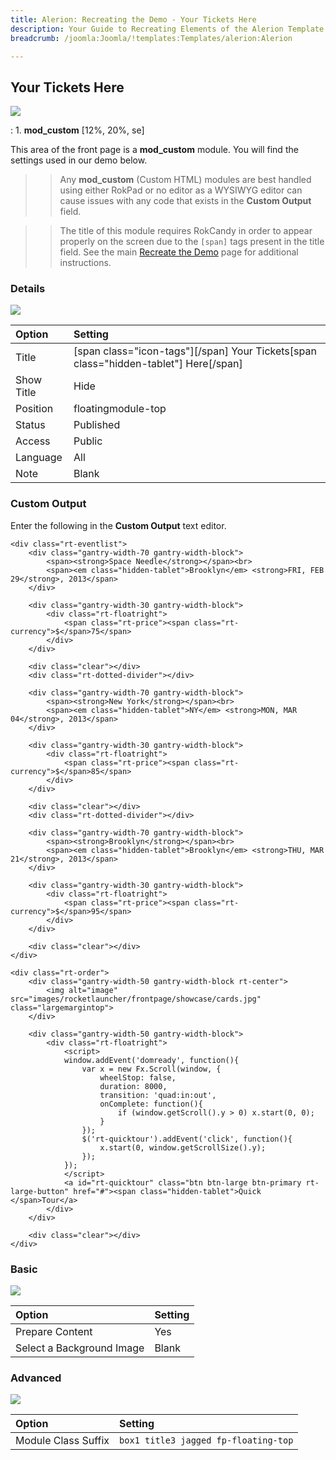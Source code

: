 ```yaml
---
title: Alerion: Recreating the Demo - Your Tickets Here
description: Your Guide to Recreating Elements of the Alerion Template for Joomla
breadcrumb: /joomla:Joomla/!templates:Templates/alerion:Alerion

---
```


Your Tickets Here
-----
![][demo]

:   1. **mod_custom** [12%, 20%, se]

This area of the front page is a **mod_custom** module. You will find the settings used in our demo below.

>> Any **mod_custom** (Custom HTML) modules are best handled using either RokPad or no editor as a WYSIWYG editor can cause issues with any code that exists in the **Custom Output** field.

>> The title of this module requires RokCandy in order to appear properly on the screen due to the `[span]` tags present in the title field. See the main [Recreate the Demo][recreate] page for additional instructions.

### Details
![][demo2]

| Option            | Setting                                                                              |  
| :---------------- | :----------------------------------------------------------------------------------- |  
| Title             | [span class="icon-tags"][/span] Your Tickets[span class="hidden-tablet"] Here[/span] |  
| Show Title        | Hide                                                                                 |  
| Position          | floatingmodule-top                                                                   |  
| Status            | Published                                                                            |  
| Access            | Public                                                                               |  
| Language          | All                                                                                  |  
| Note              | Blank                                                                                |  

### Custom Output
Enter the following in the **Custom Output** text editor.

~~~
<div class="rt-eventlist">
    <div class="gantry-width-70 gantry-width-block">
		<span><strong>Space Needle</strong></span><br>
		<span><em class="hidden-tablet">Brooklyn</em> <strong>FRI, FEB 29</strong>, 2013</span>
	</div>

	<div class="gantry-width-30 gantry-width-block">
		<div class="rt-floatright">
			<span class="rt-price"><span class="rt-currency">$</span>75</span>
		</div>	
	</div>

	<div class="clear"></div>
	<div class="rt-dotted-divider"></div>

	<div class="gantry-width-70 gantry-width-block">
		<span><strong>New York</strong></span><br>
		<span><em class="hidden-tablet">NY</em> <strong>MON, MAR 04</strong>, 2013</span>
	</div>

	<div class="gantry-width-30 gantry-width-block">
		<div class="rt-floatright">
			<span class="rt-price"><span class="rt-currency">$</span>85</span>
		</div>	
	</div>

	<div class="clear"></div>
	<div class="rt-dotted-divider"></div>

	<div class="gantry-width-70 gantry-width-block">
		<span><strong>Brooklyn</strong></span><br>
		<span><em class="hidden-tablet">Brooklyn</em> <strong>THU, MAR 21</strong>, 2013</span>
	</div>

	<div class="gantry-width-30 gantry-width-block">
		<div class="rt-floatright">
			<span class="rt-price"><span class="rt-currency">$</span>95</span>
		</div>	
	</div>

	<div class="clear"></div>
</div>

<div class="rt-order">
	<div class="gantry-width-50 gantry-width-block rt-center">
		<img alt="image" src="images/rocketlauncher/frontpage/showcase/cards.jpg" class="largemargintop">
	</div>

	<div class="gantry-width-50 gantry-width-block">
		<div class="rt-floatright">
			<script>
			window.addEvent('domready', function(){
			    var x = new Fx.Scroll(window, {
			        wheelStop: false, 
			        duration: 8000, 
			        transition: 'quad:in:out',
			        onComplete: function(){
			            if (window.getScroll().y > 0) x.start(0, 0);
			        }
			    });
			    $('rt-quicktour').addEvent('click', function(){
			        x.start(0, window.getScrollSize().y);
			    });
			});
			</script>			
			<a id="rt-quicktour" class="btn btn-large btn-primary rt-large-button" href="#"><span class="hidden-tablet">Quick </span>Tour</a>
		</div>		
	</div>

	<div class="clear"></div>
</div>
~~~

### Basic
![][demo3]

| Option                    | Setting |  
| :------------------------ | :------ |  
| Prepare Content           | Yes     |  
| Select a Background Image | Blank   |

### Advanced
![][demo4]

| Option              | Setting                              |  
| :------------------ | :----------------------------------- |  
| Module Class Suffix | `box1 title3 jagged fp-floating-top` |  

[demo]: assets/demo_3.jpeg
[demo2]: assets/tickets_1.jpeg
[demo3]: assets/tickets_2.jpeg
[demo4]: assets/tickets_3.jpeg
[recreate]: demo.md#rokcandy